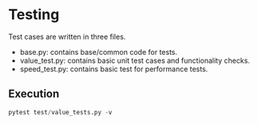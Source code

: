 # Testing

Test cases are written in three files.

* base.py: contains base/common code for tests.
* value_test.py: contains basic unit test cases and functionality checks.
* speed_test.py: contains basic test for performance tests.


## Execution

``` python
pytest test/value_tests.py -v
```

